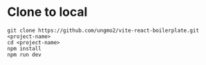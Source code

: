 # Clone to local

```
git clone https://github.com/ungmo2/vite-react-boilerplate.git <project-name>
cd <project-name>
npm install
npm run dev
```
